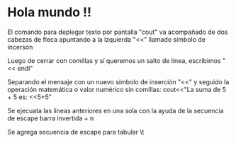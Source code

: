 # Hola mundo !!

El comando para deplegar texto por pantalla "cout" va acompañado  de dos cabezas de fleca apuntando a la izquierda "<<" llamado símbolo de incersón

Luego de cerrar con comillas y sí queremos un salto de línea, escribimos "<< endl"

Separando el mensaje con un nuevo símbolo de inserción "<<" y seguido la operación matemática o valor numérico sin comillas:
cout<<"La suma de 5 + 5 es: <<5+5"

Se ejecuata las lineas anteriores en una sola con la ayuda de la secuencia de escape barra invertida + n

Se agrega secuencia de escape para tabular \t
